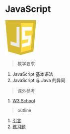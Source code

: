 # JavaScript

<img src="../image/javascript/logo_javascript.png" title="JavaScript" width="100">

> 教学要求

1. JavaScript 基本语法
2. JavaScript 与 Java 的异同

> 课外参考

1. [W3 School](http://www.w3schools.com/js/default.asp)

> outline

1. [引言](intro.md)
2. [练习题](exercise.md)